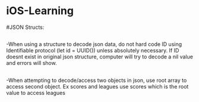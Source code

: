# iOS-Learning

#JSON Structs:
##
-When using a structure to decode json data, do not hard code ID using Identifiable protocol (let id = UUID()) unless absolutely necessary. If ID doesnt exist in original json structure, computer will try to decode a nil value and errors will show.
##
-When attempting to decode/access two objects in json, use root array to access second object. Ex scores and leagues use scores which is the root value to access leagues 
